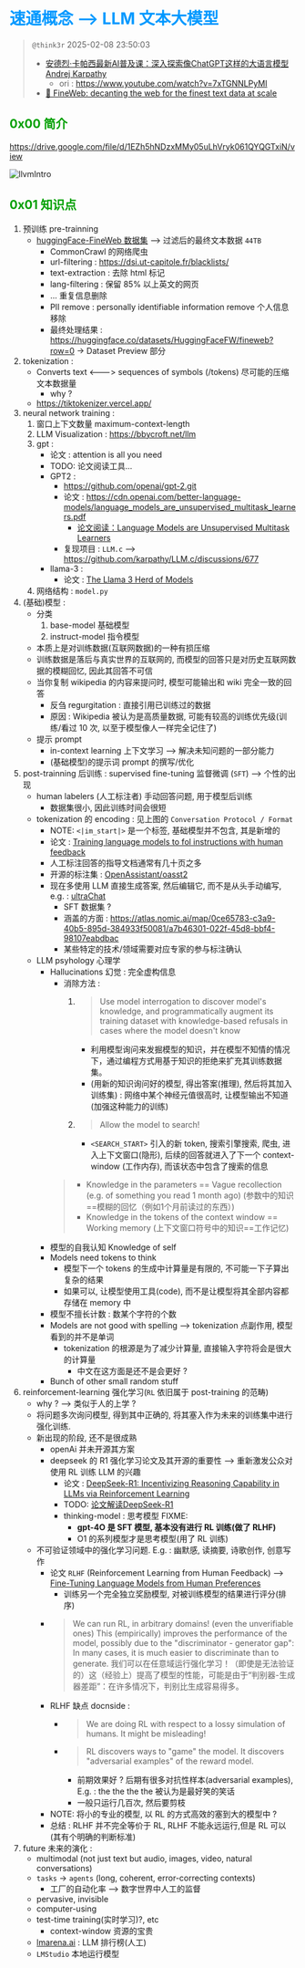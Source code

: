 # <font color=#0099ff> **速通概念 --> LLM 文本大模型** </font>

> `@think3r` 2025-02-08 23:50:03
>
> - [安德烈·卡帕西最新AI普及课：深入探索像ChatGPT这样的大语言模型 Andrej Karpathy](https://www.bilibili.com/video/BV1WnNHeqEFK)
>   - ori : <https://www.youtube.com/watch?v=7xTGNNLPyMI>
> - [🍷 FineWeb: decanting the web for the finest text data at scale](https://huggingface.co/spaces/HuggingFaceFW/blogpost-fineweb-v1)

## <font color=#009A000> 0x00 简介 </font>

<https://drive.google.com/file/d/1EZh5hNDzxMMy05uLhVryk061QYQGTxiN/view>

![llvmIntro](./image/LLMIntro-2024-07-22-1743.svg)

## <font color=#009A000> 0x01 知识点 </font>

1. 预训练 pre-trainning
   - [huggingFace-FineWeb 数据集](https://huggingface.co/spaces/HuggingFaceFW/blogpost-fineweb-v1) --> 过滤后的最终文本数据 `44TB`
     - CommonCrawl 的网络爬虫
     - url-filtering : <https://dsi.ut-capitole.fr/blacklists/>
     - text-extraction : 去除 html 标记
     - lang-filtering : 保留 85% 以上英文的网页
     - ... 重复信息删除
     - PII remove : personally identifiable information remove 个人信息移除
     - 最终处理结果 : <https://huggingface.co/datasets/HuggingFaceFW/fineweb?row=0> -> Dataset Preview 部分
2. tokenization :
   - Converts text <---> sequences of symbols (/tokens) 尽可能的压缩文本数据量
     - why ?
   - <https://tiktokenizer.vercel.app/>
3. neural network training :
   1. 窗口上下文数量 maximum-context-length
   2. LLM Visualization : <https://bbycroft.net/llm>
   3. gpt :
      - 论文 : attention is all you need
      - TODO: 论文阅读工具...
      - GPT2 :
        - <https://github.com/openai/gpt-2.git>
        - 论文 : <https://cdn.openai.com/better-language-models/language_models_are_unsupervised_multitask_learners.pdf>
          - [论文阅读：Language Models are Unsupervised Multitask Learners](https://zhuanlan.zhihu.com/p/711058430)
        - 复现项目 : `LLM.c` --> <https://github.com/karpathy/LLM.c/discussions/677>
      - llama-3 :
        - 论文 : [The Llama 3 Herd of Models](https://arxiv.org/pdf/2407.21783)
   4. 网络结构 : `model.py`
4. (基础)模型 :
   - 分类
     1. base-model 基础模型
     2. instruct-model 指令模型
   - 本质上是对训练数据(互联网数据)的一种有损压缩
   - 训练数据是落后与真实世界的互联网的, 而模型的回答只是对历史互联网数据的模糊回忆, 因此其回答不可信
   - 当你复制 wikipedia 的内容来提问时, 模型可能输出和 wiki 完全一致的回答
     - 反刍 regurgitation : 直接引用已训练过的数据
     - 原因 : Wikipedia 被认为是高质量数据, 可能有较高的训练优先级(训练/看过 10 次, 以至于模型像人一样完全记住了)
   - 提示 prompt
     - in-context learning 上下文学习 --> 解决未知问题的一部分能力
     - (基础模型)的提示词 prompt 的撰写/优化
5. post-trainning 后训练 : supervised fine-tuning 监督微调 (`SFT`) --> 个性的出现
   - human labelers (人工标注者) 手动回答问题, 用于模型后训练
     - 数据集很小, 因此训练时间会很短
   - tokenization 的 encoding : 见上图的 `Conversation Protocol / Format`
     - NOTE: `<|im_start|>` 是一个标签, 基础模型并不包含, 其是新增的
     - 论文 : [Training language models to fol instructions with human feedback](https://arxiv.org/pdf/2203.02155)
     - 人工标注回答的指导文档通常有几十页之多
     - 开源的标注集 : [OpenAssistant/oasst2](https://huggingface.co/datasets/OpenAssistant/oasst2)
     - 现在多使用 LLM 直接生成答案, 然后编辑它, 而不是从头手动编写, e.g. : [ultraChat](https://github.com/thunlp/UltraChat)
       - SFT 数据集 ?
       - 涵盖的方面 : <https://atlas.nomic.ai/map/0ce65783-c3a9-40b5-895d-384933f50081/a7b46301-022f-45d8-bbf4-98107eabdbac>
       - 某些特定的技术/领域需要对应专家的参与标注确认
   - LLM psyhology 心理学
     - Hallucinations 幻觉 : 完全虚构信息
       - 消除方法 :
         1. > Use model interrogation to discover model's knowledge, and programmatically augment its training dataset with knowledge-based refusals in cases where the model doesn't know
            - 利用模型询问来发掘模型的知识，并在模型不知情的情况下，通过编程方式用基于知识的拒绝来扩充其训练数据集。
            - (用新的知识询问好的模型, 得出答案(推理), 然后将其加入训练集) : 网络中某个神经元值很高时, 让模型输出不知道(加强这种能力的训练)
         2. > Allow the model to search!
            - `<SEARCH_START>` 引入的新 token, 搜索引擎搜索, 爬虫, 进入上下文窗口(隐形), 后续的回答就进入了下一个 context-window (工作内存), 而该状态中包含了搜索的信息
       > - Knowledge in the parameters == Vague recollection (e.g. of something you read 1 month ago) (参数中的知识==模糊的回忆（例如1个月前读过的东西）)
       > - Knowledge in the tokens of the   context window == Working memory  (上下文窗口符号中的知识==工作记忆)
     - 模型的自我认知 Knowledge of self
     - Models need tokens to think
       - 模型下一个 tokens 的生成中计算量是有限的, 不可能一下子算出复杂的结果
       - 如果可以, 让模型使用工具(code), 而不是让模型将其全部内容都存储在 memory 中
     - 模型不擅长计数 : 数某个字符的个数
     - Models are not good with spelling --> tokenization 点副作用, 模型看到的并不是单词
       - tokenization 的根源是为了减少计算量, 直接输入字符将会是很大的计算量
         - 中文在这方面是还不是会更好 ?
     - Bunch of other small random stuff
6. reinforcement-learning 强化学习(`RL` 依旧属于 post-training 的范畴)
   - why ? --> 类似于人的上学 ?
   - 将问题多次询问模型, 得到其中正确的, 将其塞入作为未来的训练集中进行强化训练.
   - 新出现的阶段, 还不是很成熟
     - openAi 并未开源其方案
     - deepseek 的 R1 强化学习论文及其开源的重要性 --> 重新激发公众对使用 RL 训练 LLM 的兴趣
       - 论文 : [DeepSeek-R1: Incentivizing Reasoning Capability in LLMs via Reinforcement Learning](https://arxiv.org/pdf/2501.12948)
       - TODO: [论文解读DeepSeek-R1](https://zhuanlan.zhihu.com/p/19650946134)
       - thinking-model : 思考模型 FIXME:
         - **gpt-4O 是 SFT 模型, 基本没有进行 RL 训练(做了 RLHF)**
         - O1 的系列模型才是思考模型(用了 RL 训练)
   - 不可验证领域中的强化学习问题. E.g. : 幽默感, 读摘要, 诗歌创作, 创意写作
     - 论文 `RLHF` (Reinforcement Learning from Human Feedback) --> [Fine-Tuning Language Models from Human Preferences](https://arxiv.org/pdf/1909.08593)
       - 训练另一个完全独立奖励模型, 对被训练模型的结果进行评分(排序)
     - > We can run RL, in arbitrary domains! (even the unverifiable ones) This (empirically) improves the performance of the model, possibly due to the "discriminator - generator gap": In many cases, it is much easier to discriminate than to generate.  我们可以在任意域运行强化学习！（即使是无法验证的）这（经验上）提高了模型的性能，可能是由于“判别器-生成器差距”：在许多情况下，判别比生成容易得多。
     - RLHF 缺点 docnside :
       - > We are doing RL with respect to a lossy simulation of humans. It might be misleading!
       - > RL discovers ways to "game" the model. It discovers "adversarial examples" of the reward model.
         - 前期效果好 ? 后期有很多对抗性样本(adversarial examples), E.g. : the the the the 被认为是最好笑的笑话
         - 一般只运行几百次, 然后要剪枝
     - NOTE: 将小的专业的模型, 以 RL 的方式高效的塞到大的模型中 ?
     - 总结 : RLHF 并不完全等价于 RL, RLHF 不能永远运行,但是 RL 可以(其有个明确的判断标准)
7. future 未来的演化 :
   - multimodal (not just text but audio, images, video, natural conversations)
   - `tasks` -> `agents` (long, coherent, error-correcting contexts)
     - 工厂的自动化率 --> 数字世界中人工的监督
   - pervasive, invisible
   - computer-using
   - test-time training(实时学习)?, etc
     - context-window 资源的宝贵
   - [lmarena.ai](https://lmarena.ai/) : LLM 排行榜(人工)
   - `LMStudio` 本地运行模型
